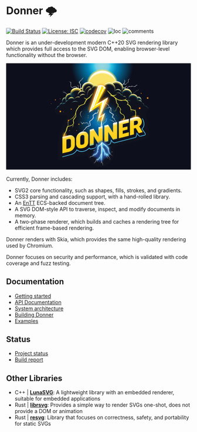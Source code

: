 # Donner 🌩

[![Build Status](https://github.com/jwmcglynn/donner/actions/workflows/main.yml/badge.svg)](https://github.com/jwmcglynn/donner/actions/workflows/main.yml) [![License: ISC](https://img.shields.io/badge/License-ISC-blue.svg)](https://opensource.org/licenses/ISC) [![codecov](https://codecov.io/gh/jwmcglynn/donner/branch/main/graph/badge.svg?token=Z3YJZNKGU0)](https://codecov.io/gh/jwmcglynn/donner) ![loc](https://gist.githubusercontent.com/jwmcglynn/91f7f490a72af9c06506c8176729d218/raw/loc.svg)
![comments](https://gist.githubusercontent.com/jwmcglynn/91f7f490a72af9c06506c8176729d218/raw/comments.svg)

Donner is an under-development modern C++20 SVG rendering library which provides full access to the SVG DOM, enabling browser-level functionality without the browser.

![Donner splash image](donner_splash.svg)

Currently, Donner includes:

- SVG2 core functionality, such as shapes, fills, strokes, and gradients.
- CSS3 parsing and cascading support, with a hand-rolled library.
- An [EnTT](https://github.com/skypjack/entt) ECS-backed document tree.
- A SVG DOM-style API to traverse, inspect, and modify documents in memory.
- A two-phase renderer, which builds and caches a rendering tree for efficient frame-based rendering.

Donner renders with Skia, which provides the same high-quality rendering used by Chromium.

Donner focuses on security and performance, which is validated with code coverage and fuzz testing.

## Documentation

- [Getting started](https://jwmcglynn.github.io/donner/GettingStarted.html)
- [API Documentation](https://jwmcglynn.github.io/donner/DonnerAPI.html)
- [System architecture](https://jwmcglynn.github.io/donner/SystemArchitecture.html)
- [Building Donner](https://jwmcglynn.github.io/donner/BuildingDonner.html)
- [Examples](https://jwmcglynn.github.io/donner/examples.html)

## Status

- [Project status](https://github.com/jwmcglynn/donner/issues/149)
- [Build report](docs/build_report.md)

## Other Libraries

- C++ | **[LunaSVG](https://github.com/sammycage/lunasvg)**: A lightweight library with an embedded renderer, suitable for embedded applications
- Rust | **[librsvg](https://gitlab.gnome.org/GNOME/librsvg)**: Provides a simple way to render SVGs one-shot, does not provide a DOM or animation
- Rust | **[resvg](https://github.com/RazrFalcon/resvg)**: Library that focuses on correctness, safety, and portability for static SVGs
